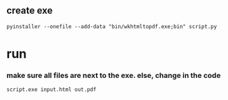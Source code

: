 ## create exe

    pyinstaller --onefile --add-data "bin/wkhtmltopdf.exe;bin" script.py

# run

### make sure all files are next to the exe. else, change in the code

    script.exe input.html out.pdf
